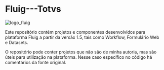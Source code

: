 # Fluig---Totvs
![logo_fluig](https://user-images.githubusercontent.com/7613528/32606166-6a83ee3e-c53b-11e7-87bf-f97fcff35638.png)

Este repositório contém projetos e componentes desenvolvidos para plataforma Fluig a partir da versão 1.5, tais como Workflow, Formulário Web e Datasets.

O repositório pode conter projetos que não são de minha autoria, mas são úteis para utilização na plataforma. Nesse caso específico no código há comentários da fonte original.

